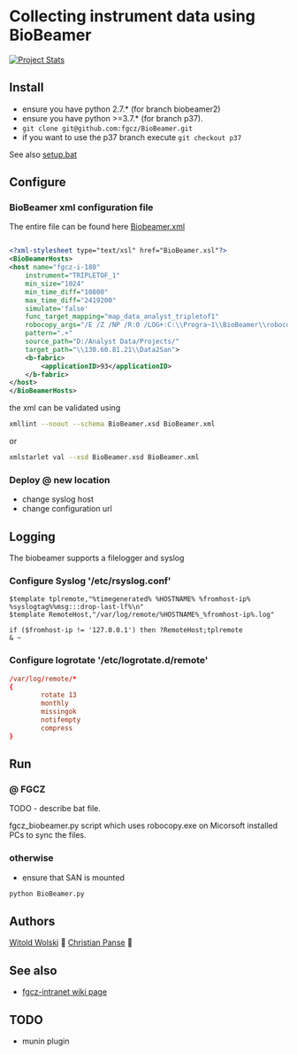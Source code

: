 # Collecting instrument data using BioBeamer

[![Project Stats](https://www.openhub.net/p/BioBeamer/widgets/project_thin_badge.gif)](https://www.openhub.net/p/BioBeamer)

## Install 
* ensure you have python 2.7.* (for branch biobeamer2)
* ensure you have python >=3.7.*  (for branch p37).
* ```git clone git@github.com:fgcz/BioBeamer.git```
* if you want to use the p37 branch execute ```git checkout p37```

See also [setup.bat](https://github.com/fgcz/BioBeamer/blob/biobeamer2/setup.bat)


## Configure 

### BioBeamer xml configuration file

The entire file can be found here [Biobeamer.xml](https://github.com/fgcz/BioBeamer/blob/biobeamer2/BioBeamer2.xml)


```xml

<?xml-stylesheet type="text/xsl" href="BioBeamer.xsl"?>
<BioBeamerHosts>
<host name="fgcz-i-180" 
    instrument="TRIPLETOF_1"
    min_size="1024" 
    min_time_diff="10800" 
    max_time_diff="2419200" 
    simulate='false' 
    func_target_mapping="map_data_analyst_tripletof1" 
    robocopy_args="/E /Z /NP /R:0 /LOG+:C:\\Progra~1\\BioBeamer\\robocopy.log"
    pattern=".+" 
    source_path="D:/Analyst Data/Projects/" 
    target_path="\\130.60.81.21\\Data2San">
    <b-fabric>
        <applicationID>93</applicationID>
    </b-fabric>
</host>
</BioBeamerHosts>

```

the xml can be validated using

```bash
xmllint --noout --schema BioBeamer.xsd BioBeamer.xml
```

or 

```bash
xmlstarlet val --xsd BioBeamer.xsd BioBeamer.xml
```


### Deploy @ new location
* change syslog host
* change configuration url

## Logging

The biobeamer supports a filelogger and syslog

### Configure Syslog '/etc/rsyslog.conf' 

```syslog
$template tplremote,"%timegenerated% %HOSTNAME% %fromhost-ip% %syslogtag%%msg:::drop-last-lf%\n"
$template RemoteHost,"/var/log/remote/%HOSTNAME%_%fromhost-ip%.log"

if ($fromhost-ip != '127.0.0.1') then ?RemoteHost;tplremote  
& ~
```

### Configure logrotate '/etc/logrotate.d/remote'
```conf
/var/log/remote/*
{
        rotate 13
        monthly
        missingok
        notifempty
        compress
}
```

## Run

### @ FGCZ

TODO - describe bat file.

fgcz_biobeamer.py script which uses robocopy.exe on Micorsoft installed PCs to sync the files.

### otherwise

* ensure that SAN is mounted 
```cmd
python BioBeamer.py
```


## Authors
[Witold Wolski](http://www.fgcz.ch/the-center/people/wolski.html) :rocket:
[Christian Panse](http://www.fgcz.ch/the-center/people/panse.html) :rocket:

## See also
* [fgcz-intranet wiki page](http://fgcz-intranet.uzh.ch/tiki-index.php?page=BioBeamer)

## TODO
* munin plugin
